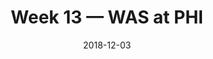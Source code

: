 ---
layout: game
title: Week 13 — WAS at PHI
season: 2018
game_id: 2018_13_WAS_PHI
week: 13
date: 2018-12-03
home_team: PHI
away_team: WAS
final_home: 
final_away: 
pbp_url: /assets/data/pbp/2018/2018_13_WAS_PHI.csv.gz
---